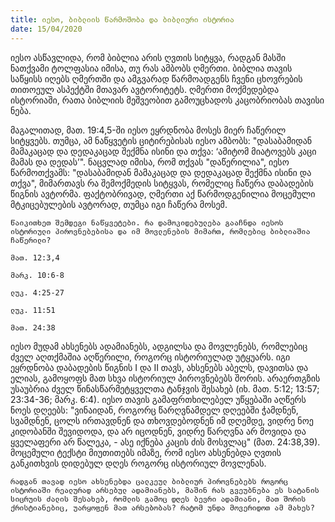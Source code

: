 ```yaml
---
title: იესო, ბიბლიის წარმოშობა და ბიბლიური ისტორია
date: 15/04/2020
---
```


იესო ასწავლიდა, რომ ბიბლია არის ღვთის სიტყვა, რადგან მასში ნათქვამი ტოლფასია იმისა, თუ რას ამბობს ღმერთი. ბიბლია თავის საწყისს იღებს ღმერთში და ამგვარად წარმოადგენს ჩვენი ცხოვრების თითოეულ ასპექტში მთავარ ავტორიტეტს. ღმერთი მოქმედებდა ისტორიაში, რათა ბიბლიის მეშვეობით გამოუცხადოს კაცობრიობას თავისი ნება.

მაგალითად, მათ. 19:4,5-ში იესო ეყრდნობა მოსეს მიერ ჩაწერილ სიტყვებს. თუმცა, ამ ნაწყვეტის ციტირებისას იესო ამბობს: "დასაბამიდან მამაკაცად და დედაკაცად შექმნა ისინი და თქვა: ‘ამიტომ მიატოვებს კაცი მამას და დედას’". ნაცვლად იმისა, რომ თქვას "დაწერილია", იესო წარმოთქვამს: "დასაბამიდან მამაკაცად და დედაკაცად შექმნა ისინი და თქვა", მიმართავს რა შემოქმედის სიტყვას, რომელიც ჩაწერა დაბადების წიგნის ავტორმა. ფაქტობრივად, ღმერთი აქ წარმოდგენილია მოცემული მტკიცებულების ავტორად, თუმცა იგი ჩაწერა მოსემ.

`წაიკითხეთ შემდეგი ნაწყვეტები. რა დამოკიდებულება გააჩნდა იესოს ისტორიული პიროვნებებისა და იმ მოვლენების მიმართ, რომლებიც ბიბლიაშია ჩაწერილი?`

`მათ. 12:3,4`

`მარკ. 10:6-8`

`ლუკ. 4:25-27`

`ლუკ. 11:51`

`მათ. 24:38`

იესო მუდამ ახსენებს ადამიანებს, ადგილსა და მოვლენებს, რომლებიც ძველ აღთქმაშია აღწერილი, როგორც ისტორიულად უტყუარს. იგი ეყრდნობა დაბადების წიგნის I და II თავს, ახსენებს აბელს, დავითსა და ელიას, გამოყოფს მათ სხვა ისტორიულ პიროვნებებს შორის. არაერთგზის უსაუბრია ძველ წინასწარმეტყველთა ტანჯვის შესახებ (იხ. მათ. 5:12; 13:57; 23:34-36; მარკ. 6:4). იესო თავის გამაფრთხილებელ უწყებაში აღწერს ნოეს დღეებს: "ვინაიდან, როგორც წარღვნამდელ დღეებში ჭამდნენ, სვამდნენ, ცოლს ირთავდნენ და თხოვდებოდნენ იმ დღემდე, ვიდრე ნოე კიდობანში შევიდოდა, და არ იცოდნენ, ვიდრე წარღვნა არ მოვიდა და ყველაფერი არ წალეკა, - ასე იქნება კაცის ძის მოსვლაც" (მათ. 24:38,39). მოცემული ტექსტი მიუთითებს იმაზე, რომ იესო ახსენებდა ღვთის განკითხვის დიდებულ დღეს როგორც ისტორიულ მოვლენას.

`რადგან თავად იესო ახსენებდა ცალკეულ ბიბლიურ პიროვნებებს როგორც ისტორიაში რეალურად არსებულ ადამიანებს, მაშინ რას გვეუბნება ეს სატანის სიცრუის ძალის შესახებ, რომლის გამოც დღეს ბევრი ადამიანი, მათ შორის ქრისტიანებიც, უარყოფენ მათ არსებობას? რატომ უნდა მოვერიდოთ ამ მახეს?`
